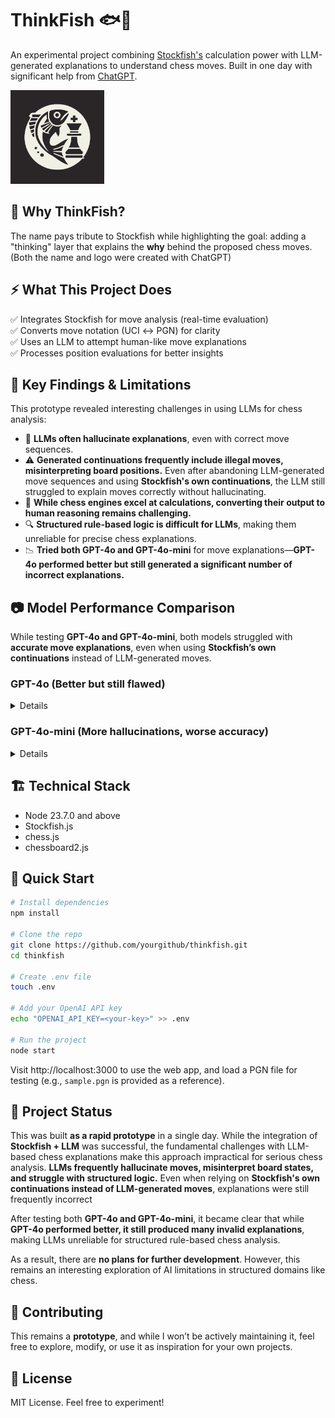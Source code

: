 # ThinkFish 🐟🤔

An experimental project combining [Stockfish's](https://stockfishchess.org) calculation 
power with LLM-generated explanations to understand chess moves. Built in one day 
with significant help from [ChatGPT](https://chatgpt.com).

<img src="img/logo.svg" width="150" height="150" />

## 💭 Why ThinkFish?
The name pays tribute to Stockfish while highlighting the goal: adding a 
"thinking" layer that explains the **why** behind the proposed chess moves. 
(Both the name and logo were created with ChatGPT)

## ⚡ What This Project Does
✅ Integrates Stockfish for move analysis (real-time evaluation)  
✅ Converts move notation (UCI ↔ PGN) for clarity  
✅ Uses an LLM to attempt human-like move explanations  
✅ Processes position evaluations for better insights  

## 🚧 Key Findings & Limitations
This prototype revealed interesting challenges in using LLMs for chess analysis:

- 🤖 **LLMs often hallucinate explanations**, even with correct move sequences.  
- ⚠️ **Generated continuations frequently include illegal moves, misinterpreting board positions.** Even after abandoning LLM-generated move sequences and using **Stockfish's own continuations**, the LLM still struggled to explain moves correctly without hallucinating.  
- 🧮 **While chess engines excel at calculations, converting their output to human reasoning remains challenging.**  
- 🔍 **Structured rule-based logic is difficult for LLMs**, making them unreliable for precise chess explanations.  
- 📉 **Tried both GPT-4o and GPT-4o-mini** for move explanations—**GPT-4o performed better but still generated a significant number of incorrect explanations.**  

## 📷 Model Performance Comparison
While testing **GPT-4o and GPT-4o-mini**, both models struggled with **accurate 
move explanations**, even when using **Stockfish’s own continuations** instead 
of LLM-generated moves.

### GPT-4o (Better but still flawed)  
<details>
<summary>Details</summary>

![GPT-4o](img/4o_1.png)
Hallucinations spotted

- From move explanation: claimed rook on f8 but it is actually white bishop
- From move explanation: playing black Bxf8 apparently it leaves black queen d8 
  vulnerable to white's queen on g4 which is incorrect as there is no direct 
  path for white queen to attack black queen and at the same time black queen
  is still protected by rook on a8

![GPT-4o](img/4o_2.png)
Hallucinations spotted

- From move explanation: claimed that by following best move (white Bb5) it can
  pin the knight on d7. There is no knight on d7 and it's currently occupied 
  with black pawn
- From move explanation: it also claimed that it by following the best move 
  white can also put pressure targeting b7 pawn which is also invalid. b7 has 
  black bishop, not pawn
- From continuations: black Rc8 supposedly unpin the knight but there is no 
  knight at that square

</details>

### GPT-4o-mini (More hallucinations, worse accuracy)
<details>
<summary>Details</summary>

![GPT-4o-mini](img/4o-mini.png)

Hallucinations spotted: 

- From the move explanation: it claimed that there is a rook on f8 which is 
  already wrong since it's a white bishop
- Possible continuations white Bb5 mentioning that pinning the knight on c6 
  which is also incorrect as there is no knight on c6

</details>


## 🏗️ Technical Stack
- Node 23.7.0 and above  
- Stockfish.js  
- chess.js  
- chessboard2.js  

## 🚀 Quick Start
```bash
# Install dependencies
npm install

# Clone the repo
git clone https://github.com/yourgithub/thinkfish.git
cd thinkfish

# Create .env file
touch .env

# Add your OpenAI API key
echo "OPENAI_API_KEY=<your-key>" >> .env

# Run the project
node start
```

Visit http://localhost:3000 to use the web app, and load a PGN file for
testing (e.g., `sample.pgn` is provided as a reference).

## 🛑 Project Status
This was built **as a rapid prototype** in a single day. While the integration 
of **Stockfish + LLM** was successful, the fundamental challenges with LLM-based 
chess explanations make this approach impractical for serious chess analysis. 
**LLMs frequently hallucinate moves, misinterpret board states, and struggle 
with structured logic.** Even when relying on **Stockfish's own continuations 
instead of LLM-generated moves**, explanations were still frequently incorrect

After testing both **GPT-4o and GPT-4o-mini**, it became clear that while 
**GPT-4o performed better, it still produced many invalid explanations**, 
making LLMs unreliable for structured rule-based chess analysis.

As a result, there are **no plans for further development**. However, this 
remains an interesting exploration of AI limitations in structured domains 
like chess.

## 🤝 Contributing
This remains a **prototype**, and while I won’t be actively maintaining it, 
feel free to explore, modify, or use it as inspiration for your own projects.

## 📜 License
MIT License. Feel free to experiment!

